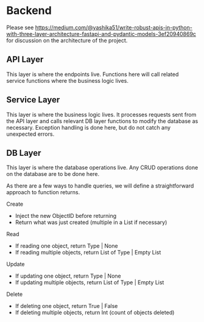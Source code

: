 # Backend

Please see https://medium.com/@yashika51/write-robust-apis-in-python-with-three-layer-architecture-fastapi-and-pydantic-models-3ef20940869c for discussion on the architecture of the project.

## API Layer
This layer is where the endpoints live. Functions here will call related service functions where the business logic lives.

## Service Layer
This layer is where the business logic lives. It processes requests sent from the API layer and calls relevant DB layer functions to modify the database as necessary. Exception handling is done here, but do not catch any unexpected errors.

## DB Layer
This layer is where the database operations live. Any CRUD operations done on the database are to be done here.

As there are a few ways to handle queries, we will define a straightforward approach to function returns.

Create
- Inject the new ObjectID before returning
- Return what was just created (multiple in a List if necessary)

Read
- If reading one object, return Type | None
- If reading multiple objects, return List of Type | Empty List

Update
- If updating one object, return Type | None
- If updating multiple objects, return List of Type | Empty List

Delete
- If deleting one object, return True | False
- If deleting multiple objects, return Int (count of objects deleted)